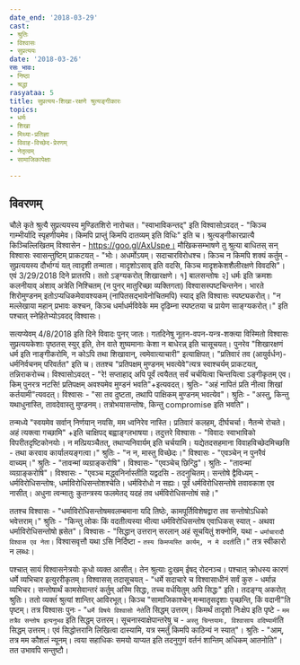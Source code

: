```yaml
---
date_end: '2018-03-29'
cast:
- श्रुतिः
- विश्वासः
- सुप्रत्ययः
date: '2018-03-26'
रसः_भावः:
- निष्ठा
- श्रद्धा
rasyataa: 5
title: सुप्रत्यय-शिखा-रक्षणे श्रुत्यङ्गीकारः
topics:
- धर्मः
- शिखा
- मिथ्या-प्रतिज्ञा
- विवाह-विच्छेद-प्रेरणम्
- नेतृत्वम्
- सामाजिकापेक्षाः

---
```


## विवरणम्
चौले कृते श्रुत्यै सुप्रत्ययस्य मुण्डितशिरो नारोचत। "स्वाभाविकन्तद्" इति विश्वासोऽवदत् - "किञ्च गाम्भीर्यादि स्पृहणीयमेव। किमपि प्राप्तुं किमपि दातव्यम् इति विधिः" इति च। श्रुत्यङ्गीकारप्रात्यै किञ्चिल्लिखितम् विश्वासेन - https://goo.gl/AxUspe। मौखिकसम्भाषणे तु श्रुत्या बाधितस् सन् विश्वासः स्वासन्तुष्टिम् प्राकटयत् - "भोः। अधर्मोऽयम्। सदाचारविरोधश्च। किञ्च न किमपि शक्यं कर्तुम् - सुप्रत्ययस्य दौर्भाग्यं यत् त्वादृशी तन्माता। मादृशोऽसाव् इति वदसि, किञ्च मादृशकेशशैलीरक्षणे विवदसि"। एवं 3/29/2018 दिने प्रातरपि। ततो ऽङ्ग्यकरोत् शिखारक्षणे। १] बालसन्तोषः २] धर्मः इति क्रमशः कलनीयाव् अंशाव् अत्रेति निश्चितम् (न पुनर् मातुरिच्छा व्यक्तिगता) विश्वासस्पष्टचिन्तनेन। भारते शिरोमुण्डनम् इतोऽप्यधिकमेवावश्यकम् (नापितसद्भावेनोचितमपि) स्याद् इति विश्वासः स्पष्ट्यकरोत्। "न मल्लेखाया महान् प्रभावः कश्चन, किञ्च धर्माधर्मविवेके मम दृढिम्ना स्पष्टतया च प्रायेण साङ्ग्यकरोत्।" इति पश्चात् स्नेहितेभ्योऽवदद् विश्वासः।

‌सत्यप्येवम् 4/8/2018 इति दिने विवादः पुनर् जातः। गतदिनेषु नूतन-वपन-यन्त्र-शक्त्या विस्मितो विश्वासः सुप्रत्ययकेशाः पृष्ठतस् स्युर् इति, तेन वाते शुष्यमानाः केशा न बाधेरन्न् इति चासूचयत्। पुनरेव "शिखारक्षणं धर्म इति नाङ्गीकरोमि, न कोऽपि तथा शिखावान्, त्वमेवात्याचारी" इत्याक्षिपत्। "प्रतिवारं तव (आयुर्वर्धन)-धर्मनिर्वचनम् परिवर्तत" इति च। ततश्च "प्रतिपक्षम् मुण्डनम् भवत्येवे"त्यत्र स्वाश्चर्यम् प्राकटयत्, तन्निराकरोच्च। विश्वासोऽवदत् - "रे! सप्ताहाद् अपि पूर्वं त्वयैतत् सर्वं चर्चयित्वा चिन्तयित्वा ऽङ्गीकृतम् एव। किम् पुनरत्र नटसि! प्रतिपक्षम् अवश्यमेव मुण्डनं भवति"+इत्यवदत्। श्रुतिः- "अहं नापितं प्रति नीत्वा शिखां‌ कर्तयामी"त्यवदत्। विश्वासः - "सा तव दुष्टता, तथापि पाक्षिकम् मुण्डनम् भवत्येव"। श्रुतिः - "अस्तु, किन्तु यथाधुनास्ति, तावदेवास्तु मुण्डनम्। तत्रोभयासन्तोषः, किन्तु compromise इति भवति"।

तन्मध्ये "स्वयमेव सर्वान् निर्णयान् नयसि, मम ध्वनिरेव नास्ति। प्रतिवारं कलहम्, दीर्घचर्चा। नैतन्मे रोचते। अहं त्यक्त्वा गच्छामि" +इति चाक्षिपद् बह्वाङ्ग्लभाषया। तदुत्तरे विश्वासः - "विवादः स्वाभाविको विपरीतदृष्टिकोनयोः। न मत्प्रियञ्चैतत्, तथाप्यनिवार्यम् इति चर्चयामि। यद्येतदसहमाना विवाहविच्छेदमिच्छसि - तथा करवाव कार्यालयङ्गत्वा।" श्रुतिः - "न न, मास्तु विच्छेदः।" विश्वासः - "एवञ्चेन् न पुनरैवं वाच्यम्।" श्रुतिः - "तावन्मां व्यग्राङ्करोषि"। विश्वासः- "एवञ्चेच् छिन्द्धि"। श्रुतिः - "तावन्मां व्यग्राङ्करोषि"। विश्वासः - "एवञ्च मद्ध्वनिर्नास्तीति यद्वदसि - तदनुचितम्। सन्तोषे द्वैविध्यम् - धर्मविरोधिसन्तोषः, धर्माविरोधिसन्तोशश्चेति। धर्मविरोधो न सह्यः। पूर्वं धर्मविरोधिसन्तोषे तवावकाश एव नासीत्। अधुना त्वन्मातुः‌ कुतन्त्रस्य फलमेतद् यदहं तव धर्मविरोधिसन्तोषं सहे।" 

ततश्च विश्वासः - "धर्माविरोधिसन्तोषमवलम्बमाना यदि तिष्ठेः, कामपूर्तिविशेषद्वारा तव सन्तोषोऽधिको भवेत्तराम्।" श्रुतिः - "किन्तु लोकः किं वदतीत्यस्या भीत्या धर्मविरोधिसन्तोष एवाधिकस् स्यात् - अथवा धर्माविरोधिसन्तोषो ह्रसेत"। विश्वासः - "सिद्धान् उत्तरान् सरलान् अहं सूचयितुं शक्नोमि, यथा - `धर्माचारादौ विश्वास एव नेता।` विश्वासवृत्तौ यथा ऽसि निर्दिष्टा - `तस्य किमप्यस्ति कार्यम्, न मे वदती`ति।" तत्र स्वीकारो न लब्धः।

पश्चात् सायं विश्वासनेत्रयोः‌ कृधो व्यक्त आसीत्। तेन श्रुत्याः दुःखम् ईषद् रोदनञ्च। पश्चात् क्रोधस्य कारणं धर्मे व्यभिचार इत्युररीकृतम्। विश्वासस् तदासूचयत् - "धर्मे सदाचारे च विश्वासाधीनं सर्वं कुरु - धर्मान्न व्यभिचर। सन्तोषार्थं कामसेवान्तरं कर्तुम् अस्मि सिद्धः, तच्च वर्धयितुम् अपि सिद्धः" इति। तदङ्ग्य् अकरोत् श्रुतिः। ततो व्यक्तंं श्रुत्यां शान्तिर् आविरभूत्। किञ्च "सामाजिकाश्चेन् मन्मातृसदृशाः पृच्छन्ति, किं वदानी"ति पृष्टम्। तत्र विश्वासः पुनः - "`धर्मे विषये विश्वासो नेते`ति सिद्धम् उत्तरम्। किमर्थं तादृशो निःक्षेप इति पृष्टे - `मम तत्रैव सन्तोष इत्यनुभव` इति सिद्धम् उत्तरम्। सूचनास्वाक्षेपान्तरेषु च - `अस्तु चिन्तयामः, विश्वासाय वदिष्यामी`ति सिद्धम् उत्तरम्। एवं सिद्धोत्तरानि लिखित्वा दास्यामि, यत्र स्मर्तुं किमपि काठिन्यं न स्यात्"। श्रुतिः - "आम्, तत्र मम कौशलं न्यूनम्। त्वया सहाधिकः समयो याप्यत इति तदनुगुणं वर्तनं शान्तिम् अधिकम् आतनोति"। तत उभावपि सन्तुष्टौ।



